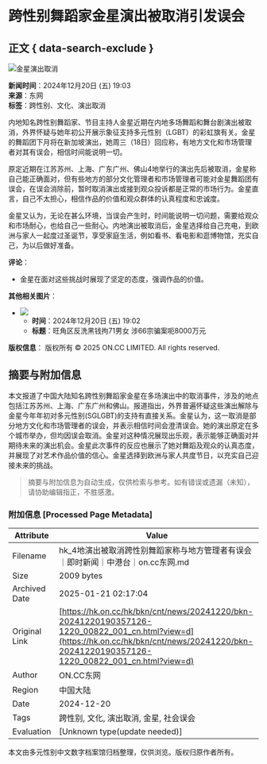 # 跨性别舞蹈家金星演出被取消引发误会

## 正文 { data-search-exclude }


![金星演出取消](https://hk.on.cc/bkn/cnt/news/20241220/photo/bkn-20241220190444910-1220_00822_001_01s.jpg?20241220194930)

**新闻时间**：2024年12月20日 (五) 19:03  
**来源**：东网  
**标签**：跨性别、文化、演出取消  

内地知名跨性别舞蹈家、节目主持人金星近期在内地多场舞蹈和舞台剧演出被取消，外界怀疑与她年初公开展示象征支持多元性别（LGBT）的彩虹旗有关。金星的舞蹈团下月将在新加坡演出，她周三（18日）回应称，有地方文化和市场管理者对其有误会，相信时间能说明一切。

原定近期在江苏苏州、上海、广东广州、佛山4地举行的演出先后被取消，金星称自己能正确面对，但有些地方的部分文化管理者和市场管理者可能对金星舞蹈团有误会，在误会消除前，暂时取消演出或接到观众投诉都是正常的市场行为。金星直言，自己不太担心，相信作品的价值和观众群体的认真程度和忠诚度。

金星又认为，无论在甚么环境，当误会产生时，时间能说明一切问题，需要给观众和市场耐心，也给自己一些耐心。内地演出被取消后，金星选择给自己充电，到欧洲与家人一起度过圣诞节，享受家庭生活，例如看书、看电影和逛博物馆，充实自己，为以后做好准备。

**评论**：
- 金星在面对这些挑战时展现了坚定的态度，强调作品的价值。

**其他相关图片**：

- ![](https://hk.on.cc/bkn/cnt/news/20241220/photo/bkn-20241220190222052-1220_00822_001_01s.jpg?20241220214212)
  - **时间**：2024年12月20日 (五) 19:02  
  - **标题**：旺角区反洗黑钱拘71男女 涉66宗骗案呃8000万元

**版权信息**：
版权所有 © 2025 ON.CC LIMITED. All rights reserved.
<!-- tcd_original_link https://hk.on.cc/hk/bkn/cnt/news/20241220/bkn-20241220190357126-1220_00822_001_cn.html?view=d -->


## 摘要与附加信息

<!-- tcd_abstract -->
本文报道了中国大陆知名跨性别舞蹈家金星在多场演出中的取消事件，涉及的地点包括江苏苏州、上海、广东广州和佛山。报道指出，外界普遍怀疑这些演出解除与金星今年年初对多元性别(SGLGBT)的支持有直接关系。金星认为，这一取消是部分地方文化和市场管理者的误会，并表示相信时间会澄清误会。她的演出原定在多个城市举办，但均因误会取消。金星对这种情况展现出乐观，表示能够正确面对并期待未来的演出机会。金星此次事件的反应也展示了她对舞蹈及观众的认真态度，并展现了对艺术作品价值的信心。金星选择到欧洲与家人共度节日，以充实自己迎接未来的挑战。
<!-- tcd_abstract_end -->

> 摘要与附加信息为自动生成，仅供检索与参考。如有错误或遗漏（未知），请协助编辑指正，不胜感激。

### 附加信息 [Processed Page Metadata]

| Attribute       | Value                                  |
|-----------------|----------------------------------------|
| Filename        | hk_4地演出被取消跨性别舞蹈家称与地方管理者有误会｜即时新闻｜中港台｜on.cc东网.md                             |
| Size            | 2009 bytes                           |
| Archived Date   | 2025-01-21 02:17:04                             |
| Original Link   | [https://hk.on.cc/hk/bkn/cnt/news/20241220/bkn-20241220190357126-1220_00822_001_cn.html?view=d](https://hk.on.cc/hk/bkn/cnt/news/20241220/bkn-20241220190357126-1220_00822_001_cn.html?view=d)                       |
| Author          | ON.CC东网                               |
| Region          | 中国大陆                               |
| Date            | 2024-12-20                                 |
| Tags            | 跨性别, 文化, 演出取消, 金星, 社会误会                                 |
| Evaluation            | [Unknown type(update needed)]                                 |
<!-- tcd_table_end -->

本文由多元性别中文数字档案馆归档整理，仅供浏览。版权归原作者所有。
